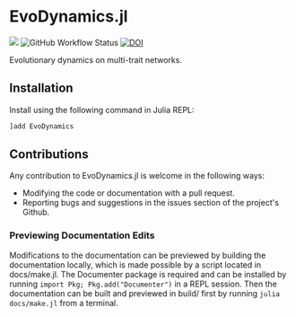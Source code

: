 # EvoDynamics.jl

<!-- [![](https://img.shields.io/badge/docs-stable-blue.svg)](https://kavir1698.github.io/EvoDynamics.jl/stable) -->
[![](https://img.shields.io/badge/docs-latest-blue.svg)](https://kavir1698.github.io/EvoDynamics.jl/dev)
![GitHub Workflow Status](https://img.shields.io/github/workflow/status/kavir1698/EvoDynamics.jl/CI)
[![DOI](https://joss.theoj.org/papers/10.21105/joss.04775/status.svg)](https://doi.org/10.21105/joss.04775)

Evolutionary dynamics on multi-trait networks.

## Installation

Install using the following command in Julia REPL:

```julia
]add EvoDynamics
```

## Contributions

Any contribution to EvoDynamics.jl is welcome in the following ways:

  * Modifying the code or documentation with a pull request.
  * Reporting bugs and suggestions in the issues section of the project's Github.

### Previewing Documentation Edits

Modifications to the documentation can be previewed by building the documentation locally, which is made possible by a script located in docs/make.jl. The Documenter package is required and can be installed by running `import Pkg; Pkg.add("Documenter")` in a REPL session. Then the documentation can be built and previewed in build/ first by running `julia docs/make.jl` from a terminal.

